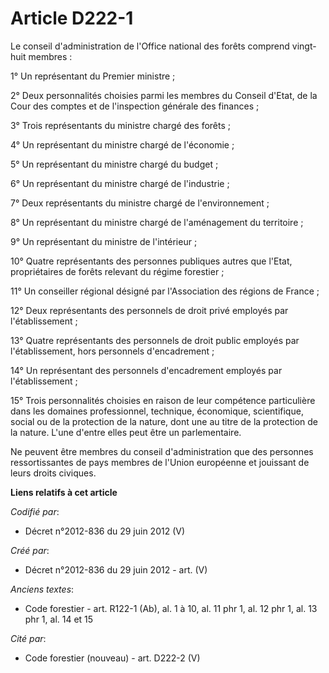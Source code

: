 # Article D222-1

Le conseil d'administration de l'Office national des forêts comprend vingt-huit membres :

1° Un représentant du Premier ministre ;

2° Deux personnalités choisies parmi les membres du Conseil d'Etat, de la Cour des comptes et de l'inspection générale des
finances ;

3° Trois représentants du ministre chargé des forêts ;

4° Un représentant du ministre chargé de l'économie ;

5° Un représentant du ministre chargé du budget ;

6° Un représentant du ministre chargé de l'industrie ;

7° Deux représentants du ministre chargé de l'environnement ;

8° Un représentant du ministre chargé de l'aménagement du territoire ;

9° Un représentant du ministre de l'intérieur ;

10° Quatre représentants des personnes publiques autres que l'Etat, propriétaires de forêts relevant du régime forestier ;

11° Un conseiller régional désigné par l'Association des régions de France ;

12° Deux représentants des personnels de droit privé employés par l'établissement ;

13° Quatre représentants des personnels de droit public employés par l'établissement, hors personnels d'encadrement ;

14° Un représentant des personnels d'encadrement employés par l'établissement ;

15° Trois personnalités choisies en raison de leur compétence particulière dans les domaines professionnel, technique,
économique, scientifique, social ou de la protection de la nature, dont une au titre de la protection de la nature. L'une
d'entre elles peut être un parlementaire.

Ne peuvent être membres du conseil d'administration que des personnes ressortissantes de pays membres de l'Union européenne
et jouissant de leurs droits civiques.

**Liens relatifs à cet article**

_Codifié par_:

  - Décret n°2012-836 du 29 juin 2012 (V)

_Créé par_:

  - Décret n°2012-836 du 29 juin 2012 - art. (V)

_Anciens textes_:

  - Code forestier - art. R122-1 (Ab), al. 1 à 10, al. 11 phr 1, al. 12 phr 1, al. 13 phr 1, al. 14 et 15

_Cité par_:

  - Code forestier (nouveau) - art. D222-2 (V)

